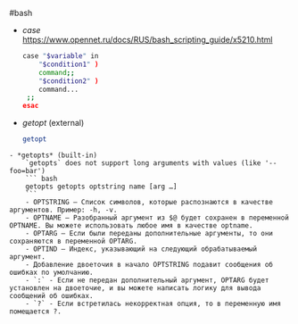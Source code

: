 #bash

- *case*
https://www.opennet.ru/docs/RUS/bash_scripting_guide/x5210.html
	``` bash
	case "$variable" in  
		"$condition1" )  
		command;;
		"$condition2" )  
		command...  
	 ;;  
	esac
	```
- *getopt* (external)
	``` bash
	getopt
```
- *getopts* (built-in)
	`getopts` does not support long arguments with values (like '--foo=bar')
	``` bash
	getopts getopts optstring name [arg …]
	```
	- OPTSTRING – Список символов, которые распознаются в качестве аргументов. Пример: -h, -v.
	- OPTNAME – Разобранный аргумент из $@ будет сохранен в переменной OPTNAME. Вы можете использовать любое имя в качестве optname.
	- OPTARG – Если были переданы дополнительные аргументы, то они сохраняются в переменной OPTARG.
	- OPTIND – Индекс, указывающий на следующий обрабатываемый аргумент.
	- Добавление двоеточия в начало OPTSTRING подавит сообщения об ошибках по умолчанию.
	- `:` - Если не передан дополнительный аргумент, OPTARG будет установлен на двоеточие, и вы можете написать логику для вывода сообщений об ошибках.
	- `?` - Если встретилась некорректная опция, то в переменную имя помещается ?.
